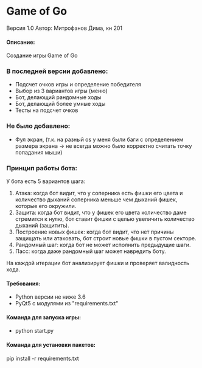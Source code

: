 # Game of Go
Версия 1.0
Автор: Митрофанов Дима, кн 201

#### Описание:
Cоздание игры Game of Go

### В последней версии добавлено:
* Подсчет очков игры и определение победителя
* Выбор из 3 вариантов игры (меню)
* Бот, делающий рандомные ходы
* Бот, делающий более умные ходы
* Тесты на подсчет очков


### Не было добавлено:
* Фул экран, (т.к. на разный os у меня были баги с определением
размера экрана -> не всегда можно было корректно считать точку попадания мыши)

### Принцип работы бота:
У бота есть 5 вариантов шага:
1) Атака: когда бот видит, что у соперника есть фишки его цвета и количество дыханий соперника меньше чем дыханий фишек, которые его окружили.
2) Защита: когда бот видит, что у фишек его цвета количество даме стремится к нулю, бот ставит фишки с целью увеличить количество дыханий (защитить).
3) Построение новых фишек: когда бот видит, что нет причины защищать или атаковать, бот строит новые фишки в пустом секторе.
4) Рандомный шаг: когда бот не может исполнить предыдущие шаги.
5) Пасс: когда даже рандомный шаг может навредить боту.

На каждой итерации бот анализирует фишки и проверяет валидность хода.

#### Требования:
* Python версии не ниже 3.6
* PyQt5 c модулями из "requirements.txt"

#### Команда для запуска игры:
* python start.py

#### Команда для установки пакетов:  
pip install -r requirements.txt
